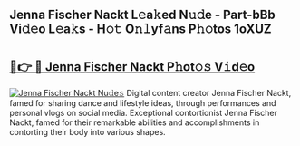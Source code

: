 ## Jenna Fischer Nackt L𝚎a𝚔ed N𝚞𝚍e - Part-bBb Vi𝚍𝚎o L𝚎a𝚔s - H𝚘𝚝 O𝚗𝚕yf𝚊ns P𝚑𝚘tos 1oXUZ

# <h2><a href="http://kfdbv61.oniu.top/?m=Jenna+Fischer+Nackt">🔗👉 🔴 Jenna Fischer Nackt P𝚑ot𝚘𝚜 V𝚒d𝚎o</a></h2>

[![Jenna Fischer Nackt Nu𝚍e𝚜](https://i.imgur.com/0qMVB7G.gif)](http://kfdbv61.oniu.top/?m=Jenna+Fischer+Nackt)
Digital content creator Jenna Fischer Nackt, famed for sharing dance and lifestyle ideas, through performances and personal vlogs on social media. Exceptional contortionist Jenna Fischer Nackt, famed for their remarkable abilities and accomplishments in contorting their body into various shapes.  
